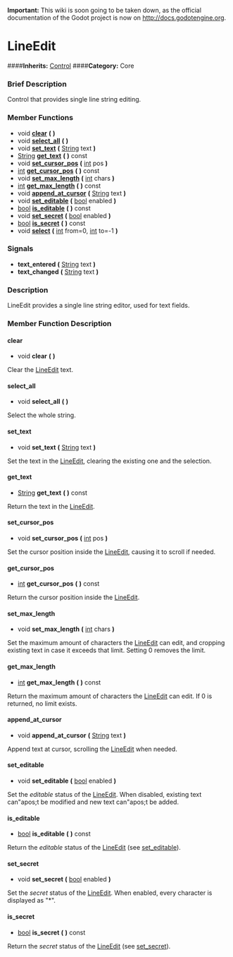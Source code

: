**Important:** This wiki is soon going to be taken down, as the official documentation of the Godot project is now on http://docs.godotengine.org.

#  LineEdit  
####**Inherits:** [Control](class_control)
####**Category:** Core

###  Brief Description  
Control that provides single line string editing.

###  Member Functions 
  * void  **[clear](#clear)**  **(** **)**
  * void  **[select&#95;all](#select_all)**  **(** **)**
  * void  **[set&#95;text](#set_text)**  **(** [String](class_string) text  **)**
  * [String](class_string)  **[get&#95;text](#get_text)**  **(** **)** const
  * void  **[set&#95;cursor&#95;pos](#set_cursor_pos)**  **(** [int](class_int) pos  **)**
  * [int](class_int)  **[get&#95;cursor&#95;pos](#get_cursor_pos)**  **(** **)** const
  * void  **[set&#95;max&#95;length](#set_max_length)**  **(** [int](class_int) chars  **)**
  * [int](class_int)  **[get&#95;max&#95;length](#get_max_length)**  **(** **)** const
  * void  **[append&#95;at&#95;cursor](#append_at_cursor)**  **(** [String](class_string) text  **)**
  * void  **[set&#95;editable](#set_editable)**  **(** [bool](class_bool) enabled  **)**
  * [bool](class_bool)  **[is&#95;editable](#is_editable)**  **(** **)** const
  * void  **[set&#95;secret](#set_secret)**  **(** [bool](class_bool) enabled  **)**
  * [bool](class_bool)  **[is&#95;secret](#is_secret)**  **(** **)** const
  * void  **[select](#select)**  **(** [int](class_int) from=0, [int](class_int) to=-1  **)**

###  Signals  
  *  **text&#95;entered**  **(** [String](class_string) text  **)**
  *  **text&#95;changed**  **(** [String](class_string) text  **)**

###  Description  
LineEdit provides a single line string editor, used for text fields.

###  Member Function Description  

#### <a name="clear">clear</a>
  * void  **clear**  **(** **)**

Clear the [LineEdit](class_lineedit) text.

#### <a name="select_all">select_all</a>
  * void  **select&#95;all**  **(** **)**

Select the whole string.

#### <a name="set_text">set_text</a>
  * void  **set&#95;text**  **(** [String](class_string) text  **)**

Set the text in the [LineEdit](class_lineedit), clearing the existing one and the selection.

#### <a name="get_text">get_text</a>
  * [String](class_string)  **get&#95;text**  **(** **)** const

Return the text in the [LineEdit](class_lineedit).

#### <a name="set_cursor_pos">set_cursor_pos</a>
  * void  **set&#95;cursor&#95;pos**  **(** [int](class_int) pos  **)**

Set the cursor position inside the [LineEdit](class_lineedit), causing it to scroll if needed.

#### <a name="get_cursor_pos">get_cursor_pos</a>
  * [int](class_int)  **get&#95;cursor&#95;pos**  **(** **)** const

Return the cursor position inside the [LineEdit](class_lineedit).

#### <a name="set_max_length">set_max_length</a>
  * void  **set&#95;max&#95;length**  **(** [int](class_int) chars  **)**

Set the maximum amount of characters the [LineEdit](class_lineedit) can edit, and cropping existing text in case it exceeds that limit. Setting 0 removes the limit.

#### <a name="get_max_length">get_max_length</a>
  * [int](class_int)  **get&#95;max&#95;length**  **(** **)** const

Return the maximum amount of characters the [LineEdit](class_lineedit) can edit. If 0 is returned, no limit exists.

#### <a name="append_at_cursor">append_at_cursor</a>
  * void  **append&#95;at&#95;cursor**  **(** [String](class_string) text  **)**

Append text at cursor, scrolling the [LineEdit](class_lineedit) when needed.

#### <a name="set_editable">set_editable</a>
  * void  **set&#95;editable**  **(** [bool](class_bool) enabled  **)**

Set the _editable_ status of the [LineEdit](class_lineedit). When disabled, existing text can"apos;t be modified and new text can"apos;t be added.

#### <a name="is_editable">is_editable</a>
  * [bool](class_bool)  **is&#95;editable**  **(** **)** const

Return the _editable_ status of the [LineEdit](class_lineedit) (see [set&#95;editable](#set_editable)).

#### <a name="set_secret">set_secret</a>
  * void  **set&#95;secret**  **(** [bool](class_bool) enabled  **)**

Set the _secret_ status of the [LineEdit](class_lineedit). When enabled, every character is displayed as "*".

#### <a name="is_secret">is_secret</a>
  * [bool](class_bool)  **is&#95;secret**  **(** **)** const

Return the _secret_ status of the [LineEdit](class_lineedit) (see [set&#95;secret](#set_secret)).
